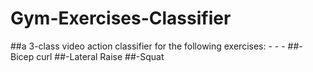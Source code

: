 # Gym-Exercises-Classifier
##a 3-class video action classifier for the following exercises: - - - 
##-Bicep curl
##-Lateral Raise
##-Squat


